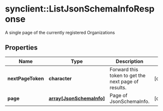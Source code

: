 # synclient::ListJsonSchemaInfoResponse

A single page of the currently registered Organizations
## Properties
Name | Type | Description | Notes
------------ | ------------- | ------------- | -------------
**nextPageToken** | **character** | Forward this token to get the next page of results. | [optional] 
**page** | [**array[JsonSchemaInfo]**](JsonSchemaInfo.md) | Page of JsonSchemaInfo. | [optional] 


